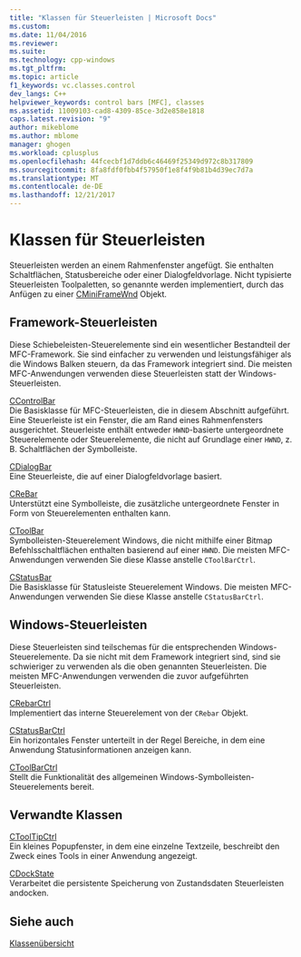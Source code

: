 ```yaml
---
title: "Klassen für Steuerleisten | Microsoft Docs"
ms.custom: 
ms.date: 11/04/2016
ms.reviewer: 
ms.suite: 
ms.technology: cpp-windows
ms.tgt_pltfrm: 
ms.topic: article
f1_keywords: vc.classes.control
dev_langs: C++
helpviewer_keywords: control bars [MFC], classes
ms.assetid: 11009103-cad8-4309-85ce-3d2e858e1818
caps.latest.revision: "9"
author: mikeblome
ms.author: mblome
manager: ghogen
ms.workload: cplusplus
ms.openlocfilehash: 44fcecbf1d7ddb6c46469f25349d972c8b317809
ms.sourcegitcommit: 8fa8fdf0fbb4f57950f1e8f4f9b81b4d39ec7d7a
ms.translationtype: MT
ms.contentlocale: de-DE
ms.lasthandoff: 12/21/2017
---
```

# <a name="control-bar-classes"></a>Klassen für Steuerleisten
Steuerleisten werden an einem Rahmenfenster angefügt. Sie enthalten Schaltflächen, Statusbereiche oder einer Dialogfeldvorlage. Nicht typisierte Steuerleisten Toolpaletten, so genannte werden implementiert, durch das Anfügen zu einer [CMiniFrameWnd](../mfc/reference/cminiframewnd-class.md) Objekt.  
  
## <a name="framework-control-bars"></a>Framework-Steuerleisten  
 Diese Schiebeleisten-Steuerelemente sind ein wesentlicher Bestandteil der MFC-Framework. Sie sind einfacher zu verwenden und leistungsfähiger als die Windows Balken steuern, da das Framework integriert sind. Die meisten MFC-Anwendungen verwenden diese Steuerleisten statt der Windows-Steuerleisten.  
  
 [CControlBar](../mfc/reference/ccontrolbar-class.md)  
 Die Basisklasse für MFC-Steuerleisten, die in diesem Abschnitt aufgeführt. Eine Steuerleiste ist ein Fenster, die am Rand eines Rahmenfensters ausgerichtet. Steuerleiste enthält entweder `HWND`-basierte untergeordnete Steuerelemente oder Steuerelemente, die nicht auf Grundlage einer `HWND`, z. B. Schaltflächen der Symbolleiste.  
  
 [CDialogBar](../mfc/reference/cdialogbar-class.md)  
 Eine Steuerleiste, die auf einer Dialogfeldvorlage basiert.  
  
 [CReBar](../mfc/reference/crebar-class.md)  
 Unterstützt eine Symbolleiste, die zusätzliche untergeordnete Fenster in Form von Steuerelementen enthalten kann.  
  
 [CToolBar](../mfc/reference/ctoolbar-class.md)  
 Symbolleisten-Steuerelement Windows, die nicht mithilfe einer Bitmap Befehlsschaltflächen enthalten basierend auf einer `HWND`. Die meisten MFC-Anwendungen verwenden Sie diese Klasse anstelle `CToolBarCtrl`.  
  
 [CStatusBar](../mfc/reference/cstatusbar-class.md)  
 Die Basisklasse für Statusleiste Steuerelement Windows. Die meisten MFC-Anwendungen verwenden Sie diese Klasse anstelle `CStatusBarCtrl`.  
  
## <a name="windows-control-bars"></a>Windows-Steuerleisten  
 Diese Steuerleisten sind teilschemas für die entsprechenden Windows-Steuerelemente. Da sie nicht mit dem Framework integriert sind, sind sie schwieriger zu verwenden als die oben genannten Steuerleisten. Die meisten MFC-Anwendungen verwenden die zuvor aufgeführten Steuerleisten.  
  
 [CRebarCtrl](../mfc/reference/crebarctrl-class.md)  
 Implementiert das interne Steuerelement von der `CRebar` Objekt.  
  
 [CStatusBarCtrl](../mfc/reference/cstatusbarctrl-class.md)  
 Ein horizontales Fenster unterteilt in der Regel Bereiche, in dem eine Anwendung Statusinformationen anzeigen kann.  
  
 [CToolBarCtrl](../mfc/reference/ctoolbarctrl-class.md)  
 Stellt die Funktionalität des allgemeinen Windows-Symbolleisten-Steuerelements bereit.  
  
## <a name="related-classes"></a>Verwandte Klassen  
 [CToolTipCtrl](../mfc/reference/ctooltipctrl-class.md)  
 Ein kleines Popupfenster, in dem eine einzelne Textzeile, beschreibt den Zweck eines Tools in einer Anwendung angezeigt.  
  
 [CDockState](../mfc/reference/cdockstate-class.md)  
 Verarbeitet die persistente Speicherung von Zustandsdaten Steuerleisten andocken.  
  
## <a name="see-also"></a>Siehe auch  
 [Klassenübersicht](../mfc/class-library-overview.md)

